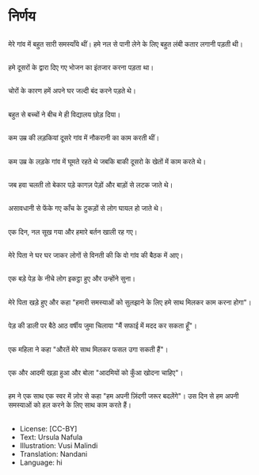 # निर्णय

##
मेरे गांव में बहुत सारी समस्याँये थीं। हमे नल से पानी लेने के लिए बहुत लंबी कतार लगानी पड़ती थी।

##
हमे दूसरों के द्वारा दिए गए भोजन का इंतजार करना पड़ता था।

##
चोरों के कारण हमें अपने घर जल्दी बंद करने पड़ते थे।

##
बहुत से बच्चों ने बीच मे ही विद्यालय छोड़ दिया।

##
कम उम्र की लड़कियां दूसरे गांव में नौकरानी का काम करती थीं।

##
कम उम्र के लड़के गांव में घूमते रहते थे जबकि बाकी दूसरो के खेतों में काम करते थे।

##
जब हवा चलती तो बेकार पड़े कागज़ पेड़ों और बाड़ों से लटक जाते थे।

##
असावधानी से फेंके गए काँच के टुकड़ों से लोग घायल हो जाते थे।

##
एक दिन, नल सूख गया और हमारे बर्तन खाली रह गए।

##
मेरे पिता ने घर घर जाकर लोगों से विनती की कि वो गांव की बैठक में आए।

##
एक बड़े पेड़ के नीचे लोग इकट्ठा हुए और उन्होंने सुना।

##
मेरे पिता खड़े हुए और कहा "हमारी समस्याओं को सुलझाने के लिए हमे साथ मिलकर काम करना होगा"।

##
पेड़ की डाली पर बैठे आठ वर्षीय जुमा चिलाया "मैं सफाई में मदद कर सकता हूँ"।

##
एक महिला ने कहा "औरतें मेरे साथ मिलकर फसल उगा सकती हैं"।

##
एक और आदमी खड़ा हुआ और बोला "आदमियों को कुँआ खोदना चाहिए"।

##
हम ने एक साथ एक स्वर में ज़ोर से कहा "हम अपनी ज़िंदगी जरूर बदलेंगे"। उस दिन से हम अपनी समस्याओं को हल करने के लिए साथ काम करते हैं।

##
* License: [CC-BY]
* Text: Ursula Nafula
* Illustration: Vusi Malindi
* Translation: Nandani
* Language: hi
